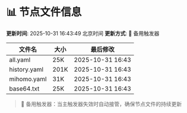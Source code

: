 # 📊 节点文件信息

**更新时间**: 2025-10-31 16:43:49 北京时间
**更新方式**: 🔄 备用触发器

| 文件名 | 大小 | 最后修改 |
|--------|------|----------|
| all.yaml | 25K | 2025-10-31 16:43 |
| history.yaml | 201K | 2025-10-31 16:43 |
| mihomo.yaml | 31K | 2025-10-31 16:43 |
| base64.txt | 25K | 2025-10-31 16:43 |

> 🔄 备用触发器：当主触发器失效时自动接管，确保节点文件的持续更新

